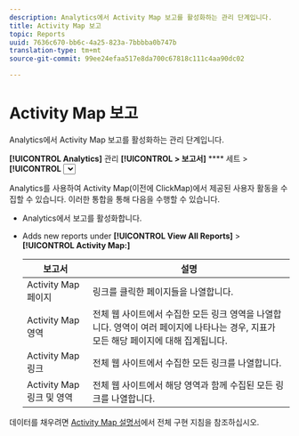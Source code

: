 ```yaml
---
description: Analytics에서 Activity Map 보고를 활성화하는 관리 단계입니다.
title: Activity Map 보고
topic: Reports
uuid: 7636c670-bb6c-4a25-823a-7bbbba0b747b
translation-type: tm+mt
source-git-commit: 99ee24efaa517e8da700c67818c111c4aa90dc02

---
```



# Activity Map 보고

Analytics에서 Activity Map 보고를 활성화하는 관리 단계입니다.

**[!UICONTROL Analytics]** 관리 **[!UICONTROL &gt; 보고서]** **** 세트 &gt; **[!UICONTROL <select report suite>]** 보고서 세트 &gt; **[!UICONTROL 설정 편집 &gt;]** **** **[!UICONTROL 설정 편집 &gt; 활동 맵 &gt; 활동 맵 보고]**

Analytics를 사용하여 Activity Map(이전에 ClickMap)에서 제공된 사용자 활동을 수집할 수 있습니다. 이러한 통합을 통해 다음을 수행할 수 있습니다.

* Analytics에서 보고를 활성화합니다.
* Adds new reports under **[!UICONTROL View All Reports]** &gt; **[!UICONTROL Activity Map:]**

   | 보고서 | 설명 |
   |---|---|
   | Activity Map 페이지 | 링크를 클릭한 페이지들을 나열합니다. |
   | Activity Map 영역 | 전체 웹 사이트에서 수집한 모든 링크 영역을 나열합니다. 영역이 여러 페이지에 나타나는 경우, 지표가 모든 해당 페이지에 대해 집계됩니다. |
   | Activity Map 링크 | 전체 웹 사이트에서 수집한 모든 링크를 나열합니다. |
   | Activity Map 링크 및 영역 | 전체 웹 사이트에서 해당 영역과 함께 수집된 모든 링크를 나열합니다. |

데이터를 채우려면 [Activity Map 설명서](https://marketing.adobe.com/resources/help/en_US/analytics/activitymap/)에서 전체 구현 지침을 참조하십시오.
